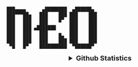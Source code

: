 

     ███▄▄▄▄      ▄████████  ▄██████▄  
     ███▀▀▀██▄   ███    ███ ███    ███ 
     ███   ███   ███    █▀  ███    ███ 
     ███   ███  ▄███▄▄▄     ███    ███ 
     ███   ███ ▀▀███▀▀▀     ███    ███ 
     ███   ███   ███    █▄  ███    ███ 
     ███   ███   ███    ███ ███    ███ 
      ▀█   █▀    ██████████  ▀██████▀  
                                  
               
               
   <details align="center">
  <summary style="font-weight: bold; font-size: 18px">Github Statistics</summary>

  ![Neo Eduardo's Github Statistics](https://github-readme-stats.vercel.app/api?username=neoeduardo&show_icons=true&theme=radical)
  ![The languages most used by Neo Eduardo](https://github-readme-stats.vercel.app/api/top-langs/?username=neoeduardo&layout=compact&theme=radical)

</details>
